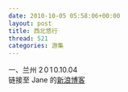 ```yaml
---
date: 2010-10-05 05:58:06+00:00
layout: post
title: 西北悠行
thread: 521
categories: 游集
---
```


一、兰州 2 0 1 0.10.04  
链接至 Jane 的[新浪博客](http://t.sina.com.cn/janezguo)  
  
<!-- more -->  
  
  
  

